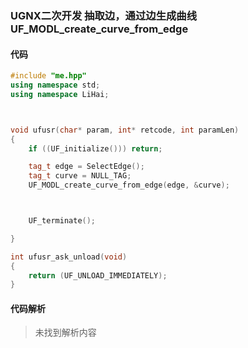 ### UGNX二次开发 抽取边，通过边生成曲线UF_MODL_create_curve_from_edge

#### 代码

```cpp
#include "me.hpp"
using namespace std;
using namespace LiHai;



void ufusr(char* param, int* retcode, int paramLen)
{
    if ((UF_initialize())) return;

    tag_t edge = SelectEdge();
    tag_t curve = NULL_TAG;
    UF_MODL_create_curve_from_edge(edge, &curve);



    UF_terminate();

}

int ufusr_ask_unload(void)
{
    return (UF_UNLOAD_IMMEDIATELY);
}


```

#### 代码解析
> 未找到解析内容


